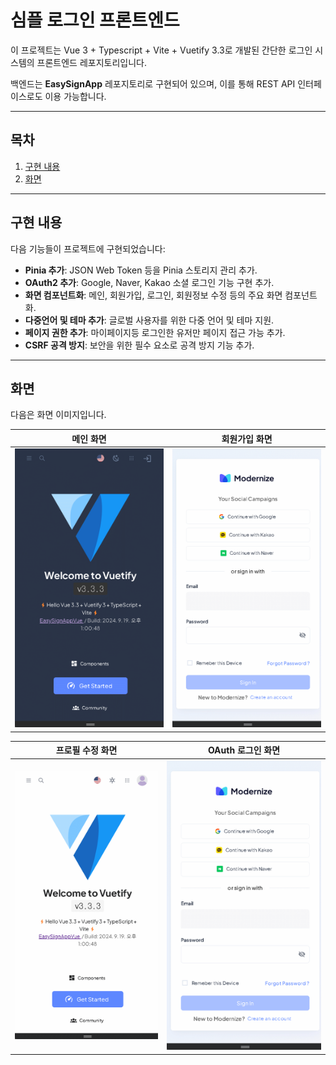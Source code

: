 # 심플 로그인 프론트엔드

이 프로젝트는 Vue 3 + Typescript + Vite + Vuetify 3.3로 개발된 간단한 로그인 시스템의 프론트엔드 레포지토리입니다.

백엔드는 **EasySignApp** 레포지토리로 구현되어 있으며, 이를 통해 REST API 인터페이스로도 이용 가능합니다.

---

## 목차
1. [구현 내용](#구현-내용)
2. [화면](#화면)

---

## 구현 내용

다음 기능들이 프로젝트에 구현되었습니다:

- **Pinia 추가**: JSON Web Token 등을 Pinia 스토리지 관리 추가.
- **OAuth2 추가**: Google, Naver, Kakao 소셜 로그인 기능 구현 추가.
- **화면 컴포넌트화**: 메인, 회원가입, 로그인, 회원정보 수정 등의 주요 화면 컴포넌트화.
- **다중언어 및 테마 추가**: 글로벌 사용자를 위한 다중 언어 및 테마 지원.
- **페이지 권한 추가**: 마이페이지등 로그인한 유저만 페이지 접근 가능 추가.
- **CSRF 공격 방지**: 보안을 위한 필수 요소로 공격 방지 기능 추가.
---

## 화면
다음은 화면 이미지입니다.

| 메인 화면 | 회원가입 화면 |
| --- | --- |
| ![메인 화면](images/readme/main.gif) | ![회원가입 화면](images/readme/signup.gif) |

| 프로필 수정 화면 | OAuth 로그인 화면 |
| --- | --- |
| ![프로필 수정 화면](images/readme/changeProfile.gif) | ![OAuth 로그인 화면](images/readme/oauth.gif) |
